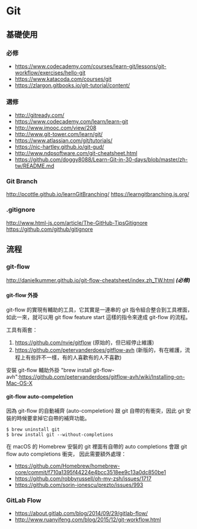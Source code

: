 # Git

## 基礎使用

### 必修

- https://www.codecademy.com/courses/learn-git/lessons/git-workflow/exercises/hello-git
- https://www.katacoda.com/courses/git
- https://zlargon.gitbooks.io/git-tutorial/content/

### 選修

- http://gitready.com/
- https://www.codecademy.com/learn/learn-git
- http://www.imooc.com/view/208
- http://www.git-tower.com/learn/git/
- https://www.atlassian.com/git/tutorials/
- https://nic-hartley.github.io/git-gud/
- http://www.ndpsoftware.com/git-cheatsheet.html
- https://github.com/doggy8088/Learn-Git-in-30-days/blob/master/zh-tw/README.md

### Git Branch

http://pcottle.github.io/learnGitBranching/
https://learngitbranching.js.org/

### .gitignore

http://www.html-js.com/article/The-GitHub-TipsGitignore
https://github.com/github/gitignore

## 流程

### git-flow

http://danielkummer.github.io/git-flow-cheatsheet/index.zh_TW.html ***(必修)***

#### git-flow 外掛

git-flow 的實現有輔助的工具，它其實是一連串的 git 指令組合整合到工具裡面，
如此一來，就可以用 git flow feature start 這樣的指令來達成 git-flow 的流程。

工具有兩套：
1. https://github.com/nvie/gitflow (原始的，但已經停止維護)
2. https://github.com/petervanderdoes/gitflow-avh (新版的，有在維護，流程上有些許不一樣，有的人喜歡有的人不喜歡)

安裝 git-flow 輔助外掛 "brew install git-flow-avh":https://github.com/petervanderdoes/gitflow-avh/wiki/Installing-on-Mac-OS-X

#### git-flow auto-compeletion

因為 git-flow 的自動補齊 (auto-compeletion) 跟 git 自帶的有衝突，因此 git 安裝的時候要拿掉它自帶的補齊功能。

    $ brew uninstall git
    $ brew install git --without-completions

在 macOS 的 Homebrew 安裝的 git 裡面有自帶的 auto completions 會跟 git flow auto completions 衝突，
因此需要額外處理：
- https://github.com/Homebrew/homebrew-core/commit/f710a1395f44224e4bcc3518ee9c13a0dc850be1
- https://github.com/robbyrussell/oh-my-zsh/issues/1717
- https://github.com/sorin-ionescu/prezto/issues/993

### GitLab Flow

- https://about.gitlab.com/blog/2014/09/29/gitlab-flow/
- http://www.ruanyifeng.com/blog/2015/12/git-workflow.html
